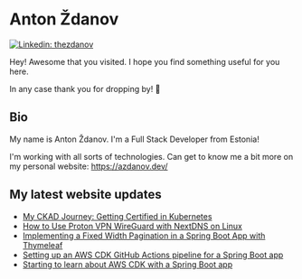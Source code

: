 # Anton Ždanov

[![Linkedin: thezdanov](https://img.shields.io/badge/-Anton%20Ždanov-blue?style=flat-square&logo=Linkedin&logoColor=white&link=https://www.linkedin.com/in/azdanov/)](https://www.linkedin.com/in/azdanov/)

Hey! Awesome that you visited. I hope you find something useful for you here.

In any case thank you for dropping by! 🙂

## Bio

My name is Anton Ždanov. I'm a Full Stack Developer from Estonia!

I'm working with all sorts of technologies. Can get to know me a bit more on my personal website: https://azdanov.dev/

## My latest website updates
<!-- BLOG-POST-LIST:START -->
- [My CKAD Journey: Getting Certified in Kubernetes](https://www.azdanov.dev/articles/2024/my-ckad-journey-getting-certified-in-kubernetes)
- [How to Use Proton VPN WireGuard with NextDNS on Linux](https://www.azdanov.dev/articles/2024/how-to-use-proton-vpn-wireguard-with-nextdns-on-linux)
- [Implementing a Fixed Width Pagination in a Spring Boot App with Thymeleaf](https://www.azdanov.dev/articles/2024/implementing-pagination-in-a-spring-boot-app-with-thymeleaf)
- [Setting up an AWS CDK GitHub Actions pipeline for a Spring Boot app](https://www.azdanov.dev/articles/2023/setting-up-aws-cdk-github-actions-pipeline-for-spring-boot)
- [Starting to learn about AWS CDK with a Spring Boot app](https://www.azdanov.dev/articles/2023/learning-about-aws-cdk-and-spring-boot)
<!-- BLOG-POST-LIST:END -->
